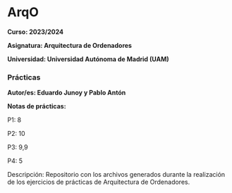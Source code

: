 # ArqO

**Curso: 2023/2024**

**Asignatura: Arquitectura de Ordenadores**

**Universidad: Universidad Autónoma de Madrid (UAM)**

### Prácticas

**Autor/es: Eduardo Junoy y Pablo Antón**

**Notas de prácticas:**

P1: 8

P2: 10

P3: 9,9

P4: 5

Descripción:
Repositorio con los archivos generados durante la realización de los ejercicios de prácticas de Arquitectura de Ordenadores.
